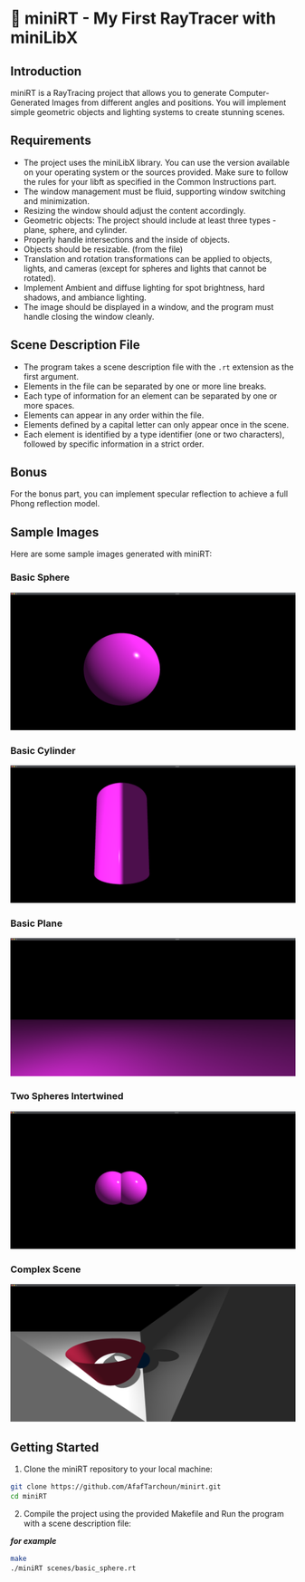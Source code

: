 # 🔵 miniRT - My First RayTracer with miniLibX


## Introduction

miniRT is a RayTracing project that allows you to generate Computer-Generated Images from different angles and positions. You will implement simple geometric objects and lighting systems to create stunning scenes.

## Requirements

- The project uses the miniLibX library. You can use the version available on your operating system or the sources provided. Make sure to follow the rules for your libft as specified in the Common Instructions part.
- The window management must be fluid, supporting window switching and minimization.
- Resizing the window should adjust the content accordingly.
- Geometric objects: The project should include at least three types - plane, sphere, and cylinder.
- Properly handle intersections and the inside of objects.
- Objects should be resizable. (from the file)
- Translation and rotation transformations can be applied to objects, lights, and cameras (except for spheres and lights that cannot be rotated).
- Implement Ambient and diffuse lighting for spot brightness, hard shadows, and ambiance lighting.
- The image should be displayed in a window, and the program must handle closing the window cleanly.

## Scene Description File

- The program takes a scene description file with the `.rt` extension as the first argument.
- Elements in the file can be separated by one or more line breaks.
- Each type of information for an element can be separated by one or more spaces.
- Elements can appear in any order within the file.
- Elements defined by a capital letter can only appear once in the scene.
- Each element is identified by a type identifier (one or two characters), followed by specific information in a strict order.

## Bonus 

For the bonus part, you can implement specular reflection to achieve a full Phong reflection model.

## Sample Images

Here are some sample images generated with miniRT:

### Basic Sphere

![Basic Sphere](screenshots/sphere.png)

### Basic Cylinder

![Basic Cylinder](screenshots/cylinder.png)

### Basic Plane

![Basic Plane](screenshots/plane.png)

### Two Spheres Intertwined

![Two Spheres Intertwined](screenshots/doublesphere.png)

### Complex Scene

![Complex Scene](screenshots/complex.png)

## Getting Started

1. Clone the miniRT repository to your local machine:

```bash
git clone https://github.com/AfafTarchoun/minirt.git
cd miniRT
```
2. Compile the project using the provided Makefile and Run the program with a scene description file:

***for example***
```bash
make
./miniRT scenes/basic_sphere.rt
```
